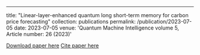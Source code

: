 ---
title: "Linear-layer-enhanced quantum long short-term memory for carbon price forecasting"
collection: publications
permalink: /publication/2023-07-05
date: 2023-07-05
venue: 'Quantum Machine Intelligence volume 5, Article number: 26 (2023)'

[Download paper here](https://link.springer.com/article/10.1007/s42484-023-00115-2)
[Cite paper here](https://link.springer.com/article/10.1007/s42484-023-00115-2#citeas)
